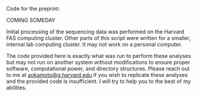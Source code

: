 Code for the preprint:

COMING SOMEDAY

Initial processing of the sequencing data was performed on the Harvard FAS computing cluster. Other parts of this script were written for a smaller, internal lab computing cluster. It may not work on a personal computer.

The code provided here is exactly what was run to perform these analyses but may not run on another system without modifications to ensure proper software, computational power, and directory structures. Please reach out to me at aokamoto@g.harvard.edu if you wish to replicate these analyses and the provided code is insufficient. I will try to help you to the best of my abilities.
